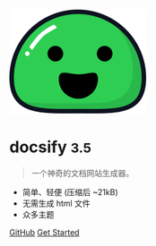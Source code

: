 <!-- _coverpage.md -->

![logo](_media/icon.svg)

# docsify <small>3.5</small>

> 一个神奇的文档网站生成器。

- 简单、轻便 (压缩后 ~21kB)
- 无需生成 html 文件
- 众多主题

[GitHub](https://github.com/docsifyjs/docsify/)
[Get Started](markdown/zh-CN/demo.md)


<!-- 背景图片 -->

<!-- ![](_media/bg1.gif) -->

<!-- 背景色 -->

<!-- ![color](#f0f0f0) -->